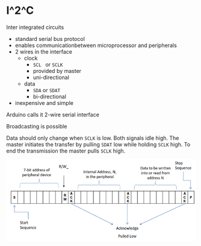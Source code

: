 # I^2^C

Inter integrated circuits

- standard serial bus protocol
- enables communicationbetween microprocessor and peripherals
- 2 wires in the interface
    - clock
        - `SCL ` or `SCLK`
        - provided by master
        - uni-directional
    - data
        - `SDA` or `SDAT`
        - bi-directional
- inexpensive and simple

Arduino calls it 2-wire serial interface

Broadcasting is possible

Data should only change when `SCLK` is low. Both signals idle high. The master initiates the transfer by pulling `SDAT` low while holding `SCLK` high. To end the transmission the master pulls `SCLK` high. 

![](2-24_Notes.assets/dataPacketFormat.png)
